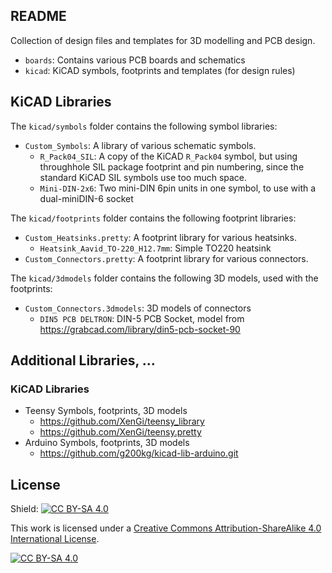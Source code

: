 README
------

Collection of design files and templates for 3D modelling and PCB design.

- `boards`: Contains various PCB boards and schematics
- `kicad`: KiCAD symbols, footprints and templates (for design rules)

KiCAD Libraries
---------------

The `kicad/symbols` folder contains the following symbol libraries:
- `Custom_Symbols`: A library of various schematic symbols.
    - `R_Pack04_SIL`: A copy of the KiCAD `R_Pack04` symbol, but using throughhole SIL package footprint and pin numbering, since the standard KiCAD SIL symbols use too much space.
    - `Mini-DIN-2x6`: Two mini-DIN 6pin units in one symbol, to use with a dual-miniDIN-6 socket

The `kicad/footprints` folder contains the following footprint libraries:
- `Custom_Heatsinks.pretty`: A footprint library for various heatsinks.
    - `Heatsink_Aavid_TO-220_H12.7mm`: Simple TO220 heatsink
- `Custom_Connectors.pretty`: A footprint library for various connectors.

The `kicad/3dmodels` folder contains the following 3D models, used with the footprints:
- `Custom_Connectors.3dmodels`: 3D models of connectors
    - `DIN5 PCB DELTRON`: DIN-5 PCB Socket, model from https://grabcad.com/library/din5-pcb-socket-90

Additional Libraries, ...
-------------------------

### KiCAD Libraries

- Teensy Symbols, footprints, 3D models
    - https://github.com/XenGi/teensy_library
    - https://github.com/XenGi/teensy.pretty
- Arduino Symbols, footprints, 3D models
    - https://github.com/g200kg/kicad-lib-arduino.git


License
-------
Shield: [![CC BY-SA 4.0][cc-by-sa-shield]][cc-by-sa]

This work is licensed under a
[Creative Commons Attribution-ShareAlike 4.0 International License][cc-by-sa].

[![CC BY-SA 4.0][cc-by-sa-image]][cc-by-sa]

[cc-by-sa]: http://creativecommons.org/licenses/by-sa/4.0/
[cc-by-sa-image]: https://licensebuttons.net/l/by-sa/4.0/88x31.png
[cc-by-sa-shield]: https://img.shields.io/badge/License-CC%20BY--SA%204.0-lightgrey.svg
